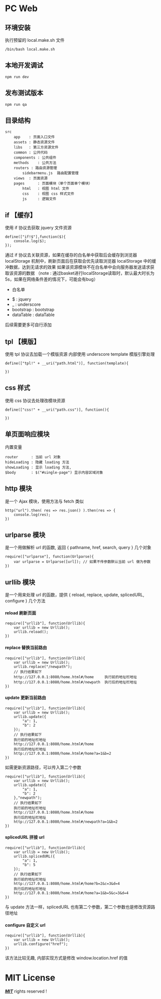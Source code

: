 # PC Web

## 环境安装

执行预留的 local.make.sh 文件

    /bin/bash local.make.sh

## 本地开发调试

    npm run dev

## 发布测试版本

    npm run qa


## 目录结构

    src
        app    : 页面入口文件
        assets : 静态资源文件
        libs   : 第三方资源文件
        common : 公共代码
        components : 公共组件
        methods    : 公共方法
        routers : 路由资源管理
            sidebarmenu.js  路由配置管理
        views  : 页面资源
        pages      : 页面模块（单个页面单个模块）
            html   : 视图 html 文件
            css    : 视图 css 样式文件
            js     : 逻辑文件


## if 【缓存】

使用 if 协议去获取 jquery 文件资源

    define(["if!$"],function($){
        console.log($);
    });

通过 if 协议去关联资源，如果在缓存的白名单中获取后会缓存到浏览器 localStorage 机制中，刷新页面后在获取会优先读取浏览器 localStorage 中的缓冲数据，达到无请求的效果
如果该资源模块不在白名单中会向服务器发送请求获取该资源的数据
（note : 通过basket进行localStorage读取时，默认最大时长为5s，如果在网络条件差的情况下，可能会有bug）

* 白名单

- $ : jquery
- _ : underscore
- bootstrap : bootstrap
- dataTable : dataTable

后续需要更多可自行添加


## tpl 【模版】

使用 tpl 协议去加载一个模版资源
内部使用 underscore template 模版引擎处理

    define(["tpl!" + __uri("path.html")], function(template){
      
    })

## css 样式

使用 css 协议去处理改模块资源

    define(["css!" + __uri("path.css")], function(){
      
    })


## 单页面响应模块

内置变量

    router      : 当前 url 对象
    hideLoading : 隐藏 loading 方法
    showLoading : 显示 loading 方法,
    $body       : $("#single-page") 显示内容区域对象


## http 模块

是一个 Ajax 模块，使用方法与 fetch 类似

    http("url").then( res => res.json() ).then(res => {
        console.log(res);
    })

## urlparse 模块

是一个用做解析 url 的函数, 返回 { pathname, href, search, query } 几个对象

    require(["urlparse"], function(Urlparse){
        var urlparse = Urlparse([url]); // 如果不传参数默认当前 url 做为参数
    })

 
## urllib 模块

是一个用来处理 url 的函数，提供 { reload, replace, update, splicedURL, configure } 几个方法


#### reload 刷新页面

    require(["urllib"], function(Urllib){
        var urllib = new Urllib();
        urllib.reload();
    })

#### replace 替换当前路由

    require(["urllib"], function(Urllib){
        var urllib = new Urllib();
        urllib.replace("/newpath");
        // 执行结果如下
        http://127.0.0.1:8080/home.html#/home     执行前的地址栏地址
        http://127.0.0.1:8080/home.html#/newpath  执行后的地址栏地址
    })

#### update 更新当前路由

    require(["urllib"], function(Urllib){
        var urllib = new Urllib();
        urllib.update({
            "a": 1,
            "b": 2
        });
        // 执行结果如下
        执行前的地址栏地址
        http://127.0.0.1:8080/home.html#/home     
        执行后的地址栏地址
        http://127.0.0.1:8080/home.html#/home?a=1&b=2
    })

如需更新资源路径，可以传入第二个参数

    require(["urllib"], function(Urllib){
        var urllib = new Urllib();
        urllib.update({
            "a": 1,
            "b": 2
        },"newpath");
        // 执行结果如下
        执行前的地址栏地址
        http://127.0.0.1:8080/home.html#/home     
        执行后的地址栏地址
        http://127.0.0.1:8080/home.html#/newpath?a=1&b=2
    })


#### splicedURL 拼接 url 

    require(["urllib"], function(Urllib){
        var urllib = new Urllib();
        urllib.splicedURL({
            "a": 1,
            "b": 5
        });
        // 执行结果如下
        执行前的地址栏地址
        http://127.0.0.1:8080/home.html#/home?b=2&c=3&d=4   
        执行后的地址栏地址
        http://127.0.0.1:8080/home.html#/home?a=1&b=5&c=3&d=4   
    })

与 update 方法一样，splicedURL 也有第二个参数，第二个参数也是修改资源路径地址 

#### configure 自定义 url

    require(["urllib"], function(Urllib){
        var urllib = new Urllib();
        urllib.configure("href");
    })

该方法比较无趣, 内部实现方式是修改 window.location.href 的值


# MIT License
***[MIT](./LINCENSE)*** rights reserved !